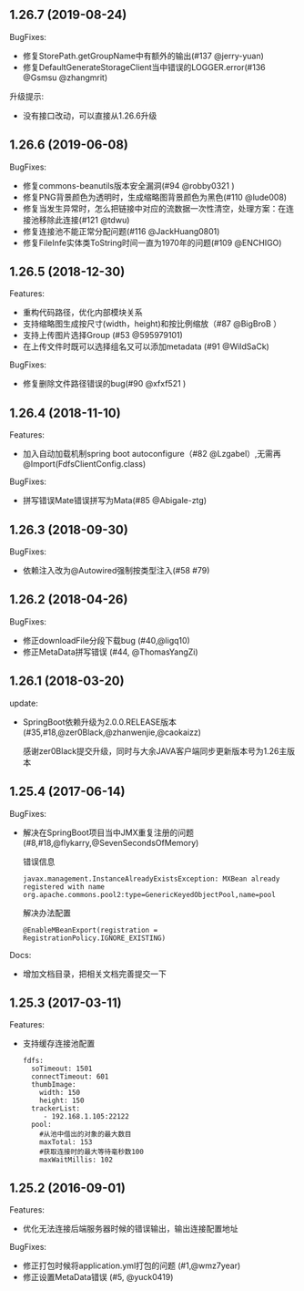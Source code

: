 ## 1.26.7 (2019-08-24)

BugFixes:

   - 修复StorePath.getGroupName中有额外的输出(#137 @jerry-yuan)
   - 修复DefaultGenerateStorageClient当中错误的LOGGER.error(#136 @Gsmsu @zhangmrit)
   
升级提示:

  - 没有接口改动，可以直接从1.26.6升级
   
## 1.26.6 (2019-06-08)

BugFixes:

   - 修复commons-beanutils版本安全漏洞(#94 @robby0321 )
   - 修复PNG背景颜色为透明时，生成缩略图背景颜色为黑色(#110 @lude008)
   - 修复当发生异常时，怎么把链接中对应的流数据一次性清空，处理方案：在连接池移除此连接(#121 @tdwu)
   - 修复连接池不能正常分配问题(#116 @JackHuang0801)
   - 修复FileInfe实体类ToString时间一直为1970年的问题(#109 @ENCHIGO)
   
## 1.26.5 (2018-12-30)

Features:

   - 重构代码路径，优化内部模块关系
   - 支持缩略图生成按尺寸(width，height)和按比例缩放（#87 @BigBroB ）
   - 支持上传图片选择Group (#53 @595979101)
   - 在上传文件时既可以选择组名又可以添加metadata (#91 @WildSaCk)

BugFixes:

   - 修复删除文件路径错误的bug(#90 @xfxf521 )

## 1.26.4 (2018-11-10)

Features:

   - 加入自动加载机制spring boot autoconfigure（#82 @Lzgabel）,无需再@Import(FdfsClientConfig.class)

BugFixes:

   - 拼写错误Mate错误拼写为Mata(#85 @Abigale-ztg)
   
## 1.26.3 (2018-09-30)

BugFixes:

   - 依赖注入改为@Autowired强制按类型注入(#58 #79)
   
## 1.26.2 (2018-04-26)

BugFixes:

   - 修正downloadFile分段下载bug (#40,@ligq10)
   - 修正MetaData拼写错误 (#44, @ThomasYangZi)

## 1.26.1 (2018-03-20)

update:

  - SpringBoot依赖升级为2.0.0.RELEASE版本 (#35,#18,@zer0Black,@zhanwenjie,@caokaizz)
  
     感谢zer0Black提交升级，同时与大余JAVA客户端同步更新版本号为1.26主版本


## 1.25.4 (2017-06-14)

BugFixes:

  - 解决在SpringBoot项目当中JMX重复注册的问题 (#8,#18,@flykarry,@SevenSecondsOfMemory)
  
    错误信息

        javax.management.InstanceAlreadyExistsException: MXBean already registered with name org.apache.commons.pool2:type=GenericKeyedObjectPool,name=pool

    解决办法配置

        @EnableMBeanExport(registration = RegistrationPolicy.IGNORE_EXISTING)
    
  
  
Docs:

  - 增加文档目录，把相关文档完善提交一下

## 1.25.3 (2017-03-11)

Features:

  - 支持缓存连接池配置
      
        fdfs:
          soTimeout: 1501
          connectTimeout: 601 
          thumbImage:
            width: 150
            height: 150
          trackerList:
             - 192.168.1.105:22122
          pool:
            #从池中借出的对象的最大数目
            maxTotal: 153
            #获取连接时的最大等待毫秒数100
            maxWaitMillis: 102


## 1.25.2 (2016-09-01)

Features:

  - 优化无法连接后端服务器时候的错误输出，输出连接配置地址

BugFixes:

  - 修正打包时候将application.yml打包的问题 (#1,@wmz7year)
  - 修正设置MetaData错误 (#5, @yuck0419)
